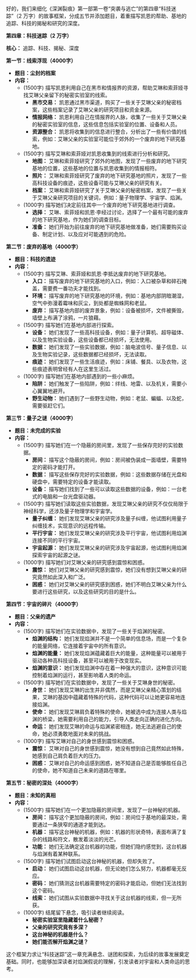 好的，我们来细化《深渊裂痕》第一部第一卷“突袭与逃亡”的第四章“科技迷踪”（2 万字）的故事框架，分成五节并添加题目，着重描写凯恩的帮助、基地的追踪、科技的揭秘和研究的深度。

**第四章：科技迷踪（2 万字）**

**核心：** 追踪、科技、揭秘、深度

**第一节：线索浮现（4000字）**

*   **题目：尘封的档案**
*   **内容：**
    *   (1500字) 描写凯恩利用自己在黑市和情报界的资源，帮助艾琳和索菲娅寻找艾琳父亲留下的秘密实验室的线索。
        *   **黑市交易：** 凯恩通过黑市渠道，购买了一些关于艾琳父亲的秘密档案，这些档案记录了艾琳父亲的研究项目和资金来源。
        *   **情报网络：** 凯恩利用自己在情报界的人脉，收集了一些关于艾琳父亲的秘密实验室的信息，这些信息包括实验室的位置、设备和人员。
        *   **资源整合：** 凯恩将收集到的信息进行整合，分析出了一些有价值的线索，例如：艾琳父亲的实验室可能位于郊外的一个废弃的地下研究基地。
    *   (1500字) 描写艾琳和索菲娅对凯恩收集到的线索进行分析和研究。
        *   **地图：** 艾琳和索菲娅研究了郊外的地图，发现了一些废弃的地下研究基地的位置，这些基地的位置与凯恩收集到的情报相符。
        *   **照片：** 艾琳和索菲娅研究了废弃的地下研究基地的照片，发现了一些高科技设备的痕迹，这些设备可能与艾琳父亲的研究有关。
        *   **档案：** 艾琳和索菲娅研究了关于艾琳父亲的秘密档案，发现了一些关于艾琳父亲研究项目的关键词，例如：量子物理学、宇宙学、焰渊。
    *   (1000字) 描写她们决定前往其中一个废弃的地下研究基地进行调查。
        *   **选择：** 艾琳、索菲娅和凯恩·李经过讨论，选择了一个最有可能的废弃的地下研究基地，作为她们的调查目标。
        *   **准备：** 她们开始为前往废弃的地下研究基地做准备，她们需要购买设备、制定计划、以及应对可能遇到的危险。

**第二节：废弃的基地（4000字）**

*   **题目：科技的遗迹**
*   **内容：**
    *   (1500字) 描写艾琳、索菲娅和凯恩·李抵达废弃的地下研究基地。
        *   **入口：** 描写废弃的地下研究基地的入口，例如：入口被杂草和碎石掩盖，需要费一番功夫才能找到。
        *   **环境：** 描写废弃的地下研究基地的环境，例如：基地内部阴暗潮湿，空气中弥漫着霉味和灰尘，到处都是蜘蛛网和老鼠。
        *   **废弃：** 描写基地内部的废弃景象，例如：设备被损坏，文件被撕毁，墙壁上布满了涂鸦，一片狼藉。
    *   (1500字) 描写她们在基地内部进行探索。
        *   **设备：** 她们发现了一些高科技设备，例如：量子计算机、超导磁体、以及生物实验设备，这些设备都已经损坏，无法使用。
        *   **数据：** 她们发现了一些实验数据，例如：脑电波信号、量子信息、以及生物实验记录，这些数据都已经损坏，无法读取。
        *   **痕迹：** 她们发现了一些生活痕迹，例如：床铺、餐具、以及衣物，这些痕迹表明曾经有人在这里生活过。
    *   (1000字) 描写她们在基地内部遇到的一些小麻烦。
        *   **陷阱：** 她们触发了一些陷阱，例如：绊线、地雷、以及机关，需要小心翼翼地避开。
        *   **野生动物：** 她们遇到了一些野生动物，例如：老鼠、蝙蝠、以及蛇，需要驱赶它们。

**第三节：量子之谜（4000字）**

*   **题目：未完成的实验**
*   **内容：**
    *   (1500字) 描写她们在一个隐蔽的房间里，发现了一些保存完好的实验数据。
        *   **房间：** 描写这个隐蔽的房间，例如：房间被伪装成一面墙壁，需要特定的密码才能打开。
        *   **数据：** 描写这些保存完好的实验数据，例如：这些数据存储在光盘和硬盘中，需要特定的设备才能读取。
        *   **设备：** 描写她们找到了一些可以读取这些数据的设备，例如：一台老式的电脑和一台光盘驱动器。
    *   (1500字) 描写她们读取这些实验数据，发现艾琳父亲的研究不仅仅局限于神经科学，还涉及量子物理学和宇宙学。
        *   **量子纠缠：** 她们发现艾琳父亲的研究涉及量子纠缠，他试图利用量子纠缠技术，实现意识的远程传输。
        *   **平行宇宙：** 她们发现艾琳父亲的研究涉及平行宇宙，他试图利用焰渊连接不同的平行宇宙。
        *   **宇宙起源：** 她们发现艾琳父亲的研究涉及宇宙起源，他试图利用焰渊探索宇宙的起源之谜。
    *   (1000字) 描写她们对艾琳父亲的研究感到震惊和困惑。
        *   **震惊：** 她们对艾琳父亲的研究感到震惊，她们没有想到艾琳父亲的研究竟然如此深入和广泛。
        *   **困惑：** 她们对艾琳父亲的研究感到困惑，她们不明白艾琳父亲为什么要进行这些研究，以及这些研究的目的是什么。

**第四节：宇宙的碎片（4000字）**

*   **题目：父亲的遗产**
*   **内容：**
    *   (1500字) 描写她们在实验数据中，发现了一些关于焰渊的秘密。
        *   **焰渊的结构：** 她们发现焰渊并不是一个简单的信息场，而是一个复杂的能量网络，它连接着宇宙中的所有意识。
        *   **焰渊的能量：** 她们发现焰渊蕴藏着巨大的能量，这种能量可以被用于驱动各种高科技设备，甚至可以被用于改变现实。
        *   **焰渊的意识：** 她们发现焰渊中存在着一种强大的意识，这种意识可能控制着焰渊的运行，甚至影响着人类的命运。
    *   (1500字) 描写她们在实验数据中，发现了一些关于艾琳身世的秘密。
        *   **身世：** 她们发现艾琳的出生并非偶然，而是艾琳父亲精心策划的结果，艾琳的基因中蕴藏着特殊的代码，这种代码可以让她更容易地连接焰渊。
        *   **使命：** 她们发现艾琳肩负着特殊的使命，她被选中成为连接人类与焰渊的桥梁，她需要利用自己的能力，引导人类走向正确的进化方向。
        *   **命运：** 她们发现艾琳的命运与焰渊紧密相连，她无法逃避自己的使命，她必须勇敢地面对未来的挑战。
    *   (1000字) 描写艾琳对自己的身世感到震惊和困惑。
        *   **震惊：** 艾琳对自己的身世感到震惊，她没有想到自己竟然如此特殊，她感到自己肩负着巨大的压力。
        *   **困惑：** 艾琳对自己的命运感到困惑，她不知道自己是否能够胜任自己的使命，她不知道自己未来的道路在哪里。

**第五节：秘密的深处（4000字）**

*   **题目：未知的真相**
*   **内容：**
    *   (1500字) 描写她们在一个更加隐蔽的房间里，发现了一台神秘的机器。
        *   **房间：** 描写这个更加隐蔽的房间，例如：房间位于基地的最深处，需要通过一条狭窄的通道才能到达。
        *   **机器：** 描写这台神秘的机器，例如：机器的形状奇特，表面布满了复杂的线路和符文，散发着淡淡的光芒。
        *   **功能：** 她们无法确定这台机器的功能，但她们隐约感觉到，这台机器与焰渊有着某种联系。
    *   (1500字) 描写她们试图启动这台神秘的机器，但却失败了。
        *   **启动：** 她们试图启动这台机器，但无论她们怎么努力，机器都毫无反应。
        *   **密码：** 她们猜测这台机器需要特定的密码才能启动，但她们无法找到这个密码。
        *   **线索：** 她们试图从实验数据中寻找关于这台机器的线索，但一无所获。
    *   (1000字) 结尾留下悬念，吸引读者继续阅读。
        *   **秘密实验室里隐藏着什么秘密？**
        *   **父亲的研究究竟有多深？**
        *   **这台神秘的机器是什么？**
        *   **她们能否解开焰渊之谜？**

这个框架力求让“科技迷踪”这一章充满悬念、谜团和探索，为后续的故事发展奠定基础。同时，也能够加深读者对焰渊假说的理解，引发读者对宇宙和人类命运的思考。